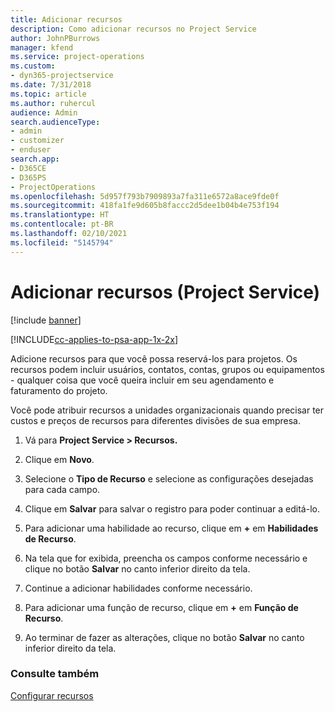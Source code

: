 ```yaml
---
title: Adicionar recursos
description: Como adicionar recursos no Project Service
author: JohnPBurrows
manager: kfend
ms.service: project-operations
ms.custom:
- dyn365-projectservice
ms.date: 7/31/2018
ms.topic: article
ms.author: ruhercul
audience: Admin
search.audienceType:
- admin
- customizer
- enduser
search.app:
- D365CE
- D365PS
- ProjectOperations
ms.openlocfilehash: 5d957f793b7909893a7fa311e6572a8ace9fde0f
ms.sourcegitcommit: 418fa1fe9d605b8faccc2d5dee1b04b4e753f194
ms.translationtype: HT
ms.contentlocale: pt-BR
ms.lasthandoff: 02/10/2021
ms.locfileid: "5145794"
---
```

# <a name="add-resources-project-service"></a>Adicionar recursos (Project Service)

[!include [banner](../includes/psa-now-project-operations.md)]

[!INCLUDE[cc-applies-to-psa-app-1x-2x](../includes/cc-applies-to-psa-app-1x-2x.md)]

Adicione recursos para que você possa reservá-los para projetos. Os recursos podem incluir usuários, contatos, contas, grupos ou equipamentos - qualquer coisa que você queira incluir em seu agendamento e faturamento do projeto.  
  
Você pode atribuir recursos a unidades organizacionais quando precisar ter custos e preços de recursos para diferentes divisões de sua empresa.  
  
1.  Vá para **Project Service > Recursos.**  
  
2.  Clique em **Novo**.  
  
3.  Selecione o **Tipo de Recurso** e selecione as configurações desejadas para cada campo.  
  
4.  Clique em **Salvar** para salvar o registro para poder continuar a editá-lo.  
  
5.  Para adicionar uma habilidade ao recurso, clique em **+** em **Habilidades de Recurso**.  
  
6.  Na tela que for exibida, preencha os campos conforme necessário e clique no botão **Salvar** no canto inferior direito da tela.  
  
7.  Continue a adicionar habilidades conforme necessário.  
  
8.  Para adicionar uma função de recurso, clique em **+** em **Função de Recurso**.  
  
9. Ao terminar de fazer as alterações, clique no botão **Salvar** no canto inferior direito da tela.  
  
### <a name="see-also"></a>Consulte também  
 [Configurar recursos](../psa/set-up-resources.md)
